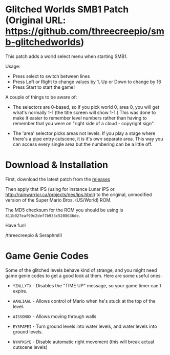 Glitched Worlds SMB1 Patch (Original URL: https://github.com/threecreepio/smb-glitchedworlds)
==========================

This patch adds a world select menu when starting SMB1.

Usage:
 - Press select to switch between lines
 - Press Left or Right to change values by 1, Up or Down to change by 16
 - Press Start to start the game!

A couple of things to be aware of:
 - The selectors are 0-based, so if you pick world 0, area 0, you will get what's normally 1-1 (the title screen will show 1-1.) This was done to make it easier to remember level numbers rather than having to remember that you were on "right side of a cloud - copyright sign"
 
 - The 'area' selector picks areas not levels. If you play a stage where there's a pipe entry cutscene, it is it's own separate area. This way you can access every single area but the numbering can be a little off.

Download & Installation
=======================

First, download the latest patch from the [releases](https://github.com/seraphmiii/GlitchedAreas/releases)

Then apply that IPS (using for instance Lunar IPS or http://rainwarrior.ca/projects/nes/ips.html) to the original, unmodified version of the Super Mario Bros. (US/World) ROM. 

The MD5 checksum for the ROM you should be using is `811b027eaf99c2def7b933c5208636de`.

Have fun!

/threecreepio & SeraphmIII

Game Genie Codes
================

Some of the glitched levels behave kind of strange, and you might need game genie codes to get a good look at them. Here are some useful ones:

- `YZNLLYTX` - Disables the "TIME UP" message, so your game timer can't expire.

- `AANLIAAL` - Allows control of Mario when he's stuck at the top of the level.

- `AISSONOX` - Allows moving through walls

- `EYSPAPEI` - Turn ground levels into water levels, and water levels into ground levels.

- `NYNPKGYE` - Disable automatic right movement (this will break actual cutscene levels)
